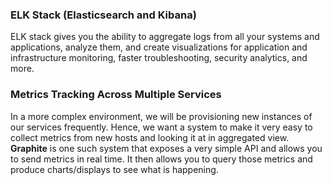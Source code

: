 ### ELK Stack (Elasticsearch and Kibana)

ELK stack gives you the ability to aggregate logs from all your systems and applications, analyze them, and create visualizations for application and infrastructure monitoring, faster troubleshooting, security analytics, and more.

### Metrics Tracking Across Multiple Services

In a more complex environment, we will be provisioning new instances of our services frequently. Hence, we want a system to make it very easy to collect metrics from new hosts and looking it at in aggregated view. **Graphite** is one such system that exposes a very simple API and allows you to send metrics in real time. It then allows you to query those metrics and produce charts/displays to see what is happening.
